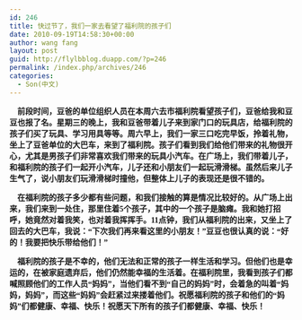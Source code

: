```yaml
---
id: 246
title: 快过节了，我们一家去看望了福利院的孩子们
date: 2010-09-19T14:58:30+00:00
author: wang fang
layout: post
guid: http://flylbblog.duapp.com/?p=246
permalink: /index.php/archives/246
categories:
  - Son(中文)
---
```

<span style="font-family: 楷体_GB2312;">    <strong>前段时间，豆爸的单位组织人员在本周六去市福利院看望孩子们，豆爸给我和豆豆也报了名。星期三的晚上，我和豆爸带着儿子来到家门口的玩具店，给福利院的孩子们买了玩具、学习用具等等。周六早上，我们一家三口吃完早饭，拎着礼物，坐上了豆爸单位的大巴车，来到了福利院。孩子们看到我们给他们带来的礼物很开心，尤其是男孩子们非常喜欢我们带来的玩具小汽车。在广场上，我们带着儿子，和福利院的孩子们一起开小汽车，儿子还和小朋友们一起玩滑滑梯。虽然后来儿子生气了，说小朋友们玩滑滑梯时撞他，但整体上儿子的表现还是很不错的。</strong></span>

**<span style="font-family: 楷体_GB2312;">    在福利院的孩子多少都有些问题，和我们接触的算是情况比较好的。从广场上出来，我们来到一处住，那里住着5个孩子，其中的一个孩子是脑瘫。我和她打招呼，她竟然对着我笑，也对着我挥挥手。11点钟，我们从福利院的出来，又坐上了回去的大巴车，我说：“下次我们再来看这里的小朋友！”豆豆也很认真的说：“好的！我要把快乐带给他们！”</span>**

**<span style="font-family: 楷体_GB2312;">    福利院的孩子是不幸的，他们无法和正常的孩子一样生活和学习。但他们也是幸运的，在被家庭遗弃后，他们仍然能幸福的生活着。在福利院里，我看到孩子们都喊照顾他们的工作人员“妈妈”，当他们看不到“自己的妈妈”时，会着急的叫着“妈妈，妈妈”，而这些“妈妈”会赶紧过来搂着他们。祝愿福利院的孩子和他们的“妈妈”们都健康、幸福、快乐！祝愿天下所有的孩子们都健康、幸福、快乐！</span>**